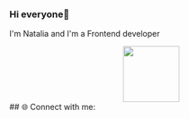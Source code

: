 ### Hi everyone👋 
I'm Natalia and I'm a Frontend developer 
<div id="header" align="center">
  <img src="https://media.giphy.com/media/rqd9R3yaDy16a8kDC1/giphy.gif" width="100"/>
</div>
## 🌐 Connect with me:
<img src="https://img.shields.io/badge/Telegram-#231DA1F2?style=for-the-badge&logo=Telegram&logoColor=white/>
[![LinkedIn](https://img.shields.io/badge/LinkedIn-%230077B5.svg?logo=linkedin&logoColor=white)](https://www.linkedin.com/in/nataliia-balashova/) [![Instagram](https://img.shields.io/badge/Instagram-%23E4405F.svg?logo=Instagram&logoColor=white)](https://instagram.com/annblok) [![Telegram](https://img.shields.io/badge/Telegram-%231DA1F2.svg?logo=Telegram&logoColor=white)](https://twitter.com/annblok_webdev)
<!--
**88Natalia88/88Natalia88** is a ✨ _special_ ✨ repository because its `README.md` (this file) appears on your GitHub profile.

Here are some ideas to get you started:

- 🔭 I’m currently working on ...
- 🌱 I’m currently learning ...
- 👯 I’m looking to collaborate on ...
- 🤔 I’m looking for help with ...
- 💬 Ask me about ...
- 📫 How to reach me: ...
- 😄 Pronouns: ...
- ⚡ Fun fact: ...
-->
